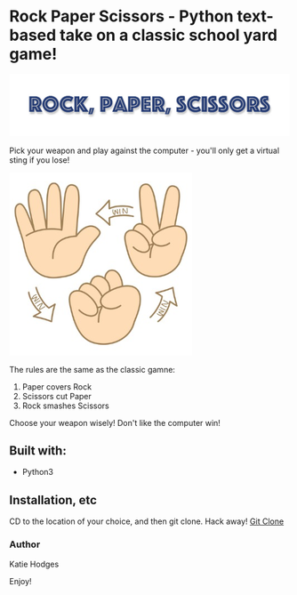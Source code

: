 # Rock Paper Scissors - Python text-based take on a classic school yard game!

<img src="images/rock_paper_scissors_banner.jpg" alt="words, rock paper scissors">

Pick your weapon and play against the computer - you'll only get a virtual sting if you lose!

<img src="images/rock_paper_scissors_img.jpg">

The rules are the same as the classic gamne:
1. Paper covers Rock
2. Scissors cut Paper
3. Rock smashes Scissors

Choose your weapon wisely! Don't like the computer win!

## Built with:
<ul>
<li>Python3</li></ul>

## Installation, etc
CD to the location of your choice, and then git clone. Hack away!
[Git Clone](https://github.com/kgooderhodges/hodges_k_pythonHW.git)

### Author
Katie Hodges

Enjoy!